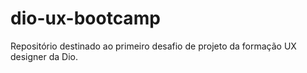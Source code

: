 # dio-ux-bootcamp
Repositório destinado ao primeiro desafio de projeto da formação UX designer da Dio.
